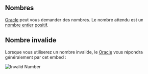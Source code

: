 ## Nombres
[Oracle](https://bit.ly/3NUdTvE) peut vous demander des nombres.
Le nombre attendu est un [nombre entier](https://fr.wikipedia.org/wiki/Nombre_entier) [positif](https://fr.wikipedia.org/wiki/Nombre_positif).

## Nombre invalide
Lorsque vous utiliserez un nombre invalide, le [Oracle](https://bit.ly/3NUdTvE) vous répondra généralement par cet embed :

![Invalid Number](https://media.discordapp.net/attachments/976356791451529236/977580313976905729/unknown.png)